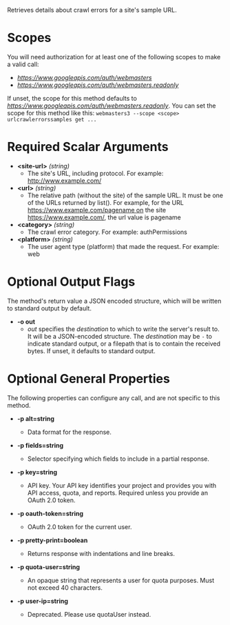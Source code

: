 Retrieves details about crawl errors for a site&#39;s sample URL.
# Scopes

You will need authorization for at least one of the following scopes to make a valid call:

* *https://www.googleapis.com/auth/webmasters*
* *https://www.googleapis.com/auth/webmasters.readonly*

If unset, the scope for this method defaults to *https://www.googleapis.com/auth/webmasters.readonly*.
You can set the scope for this method like this: `webmasters3 --scope <scope> urlcrawlerrorssamples get ...`
# Required Scalar Arguments
* **&lt;site-url&gt;** *(string)*
    - The site&#39;s URL, including protocol. For example: http://www.example.com/
* **&lt;url&gt;** *(string)*
    - The relative path (without the site) of the sample URL. It must be one of the URLs returned by list(). For example, for the URL https://www.example.com/pagename on the site https://www.example.com/, the url value is pagename
* **&lt;category&gt;** *(string)*
    - The crawl error category. For example: authPermissions
* **&lt;platform&gt;** *(string)*
    - The user agent type (platform) that made the request. For example: web

# Optional Output Flags

The method's return value a JSON encoded structure, which will be written to standard output by default.

* **-o out**
    - *out* specifies the *destination* to which to write the server's result to.
      It will be a JSON-encoded structure.
      The *destination* may be `-` to indicate standard output, or a filepath that is to contain the received bytes.
      If unset, it defaults to standard output.
# Optional General Properties

The following properties can configure any call, and are not specific to this method.

* **-p alt=string**
    - Data format for the response.

* **-p fields=string**
    - Selector specifying which fields to include in a partial response.

* **-p key=string**
    - API key. Your API key identifies your project and provides you with API access, quota, and reports. Required unless you provide an OAuth 2.0 token.

* **-p oauth-token=string**
    - OAuth 2.0 token for the current user.

* **-p pretty-print=boolean**
    - Returns response with indentations and line breaks.

* **-p quota-user=string**
    - An opaque string that represents a user for quota purposes. Must not exceed 40 characters.

* **-p user-ip=string**
    - Deprecated. Please use quotaUser instead.
